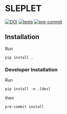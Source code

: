 # SLEPLET

[![DOI](https://zenodo.org/badge/306052936.svg)](https://zenodo.org/badge/latestdoi/306052936)
[![tests](https://github.com/astro-informatics/sleplet/actions/workflows/tests.yml/badge.svg)](https://github.com/astro-informatics/sleplet/actions/workflows/tests.yml)
[![pre-commit](https://img.shields.io/badge/pre--commit-enabled-brightgreen?logo=pre-commit&logoColor=white)](https://github.com/pre-commit/pre-commit)

## Installation

Run

```{sh}
pip install .
```

### Developer Installation

Run

```{sh}
pip install -e .[dev]
```

then

```{sh}
pre-commit install
```
